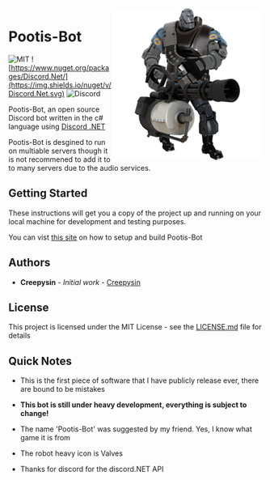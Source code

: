 <img src="https://github.com/Creepysin/Pootis-Bot/blob/master/doc.png" align="right" />

# Pootis-Bot 

![MIT](https://img.shields.io/github/license/mashape/apistatus.svg) ![https://www.nuget.org/packages/Discord.Net/](https://img.shields.io/nuget/v/Discord.Net.svg) ![Discord](https://img.shields.io/discord/424080906232266753.svg)

Pootis-Bot, an open source Discord bot written in the c# language using [Discord .NET](https://github.com/RogueException/Discord.Net)

Pootis-Bot is desgined to run on multiable servers though it is not recommened to add it to to many servers due to the audio services.

## Getting Started

These instructions will get you a copy of the project up and running on your local machine for development and testing purposes.

You can vist [this site](https://creepysin.github.io/Pootis-Bot/buildingwin/) on how to setup and build Pootis-Bot

## Authors

* **Creepysin** - *Initial work* - [Creepysin](https://github.com/CreepysinStudios)

## License

This project is licensed under the MIT License - see the [LICENSE.md](https://github.com/CreepysinProjects/Pootis-Bot/blob/master/LICENSE) file for details

## Quick Notes

* This is the first piece of software that I have publicly release ever, there are bound to be mistakes
* **This bot is still under heavy development, everything is subject to change!**
* The name 'Pootis-Bot' was suggested by my friend. Yes, I know what game it is from

* The robot heavy icon is Valves
* Thanks for discord for the discord.NET API
